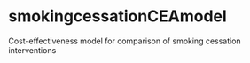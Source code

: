 # smokingcessationCEAmodel
Cost-effectiveness model for comparison of smoking cessation interventions
